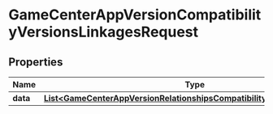 

# GameCenterAppVersionCompatibilityVersionsLinkagesRequest


## Properties

| Name | Type | Description | Notes |
|------------ | ------------- | ------------- | -------------|
|**data** | [**List&lt;GameCenterAppVersionRelationshipsCompatibilityVersionsDataInner&gt;**](GameCenterAppVersionRelationshipsCompatibilityVersionsDataInner.md) |  |  |



